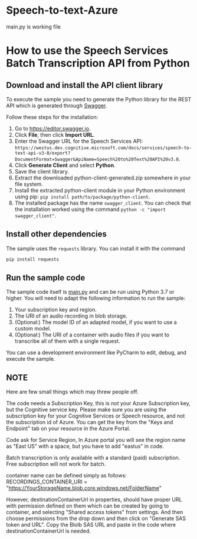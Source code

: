 # Speech-to-text-Azure
main.py is working file

# How to use the Speech Services Batch Transcription API from Python

## Download and install the API client library

To execute the sample you need to generate the Python library for the REST API which is generated through [Swagger](swagger.io).

Follow these steps for the installation:

1. Go to https://editor.swagger.io.
1. Click **File**, then click **Import URL**.
1. Enter the Swagger URL for the Speech Services API: `https://westus.dev.cognitive.microsoft.com/docs/services/speech-to-text-api-v3-0/export?DocumentFormat=Swagger&ApiName=Speech%20to%20Text%20API%20v3.0`.
1. Click **Generate Client** and select **Python**.
1. Save the client library.
1. Extract the downloaded python-client-generated.zip somewhere in your file system.
1. Install the extracted python-client module in your Python environment using pip: `pip install path/to/package/python-client`.
1. The installed package has the name `swagger_client`. You can check that the installation worked using the command `python -c "import swagger_client"`.

## Install other dependencies

The sample uses the `requests` library. You can install it with the command

```bash
pip install requests
```

## Run the sample code

The sample code itself is [main.py](python-client/main.py) and can be run using Python 3.7 or higher.
You will need to adapt the following information to run the sample:

1. Your subscription key and region.
1. The URI of an audio recording in blob storage.
1. (Optional:) The model ID of an adapted model, if you want to use a custom model.
1. (Optional:) The URI of a container with audio files if you want to transcribe all of them with a single request.

You can use a development environment like PyCharm to edit, debug, and execute the sample.

## NOTE

Here are few small things which may threw people off. 

The code needs a Subscription Key, this is *not* your Azure Subscription key, but the Cognitive service key. Please make sure you are using the subscription key for your Cognitive Services or Speech resource, and not the subscription id of Azure. You can get the key from the "Keys and Endpoint" tab on your resource in the Azure Portal.

Code ask for Service Region, In Azure portal you will  see the region name as "East US" with a space, but you have to add "eastus" in code.  

Batch transcription is only available with a standard (paid) subscription. Free subscription will not work for batch. 

container name can be defined simply as follows:
RECORDINGS_CONTAINER_URI = "https://YourStorageName.blob.core.windows.net/FolderName" 

However, destinationContainerUrl in properties, should have  proper URL with permission defined on them which can be created by going to container, and selecting "Shared access tokens" from settings. And then choose permissions from the drop down and then click on "Generate SAS token and URL". Copy the Blolb SAS URL and paste in the code where destinationContainerUrl is needed. 





